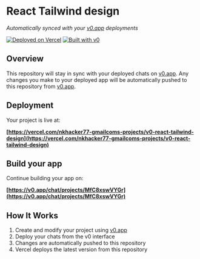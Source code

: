 # React Tailwind design

*Automatically synced with your [v0.app](https://v0.app) deployments*

[![Deployed on Vercel](https://img.shields.io/badge/Deployed%20on-Vercel-black?style=for-the-badge&logo=vercel)](https://vercel.com/nkhacker77-gmailcoms-projects/v0-react-tailwind-design)
[![Built with v0](https://img.shields.io/badge/Built%20with-v0.app-black?style=for-the-badge)](https://v0.app/chat/projects/MfC8xswVYGr)

## Overview

This repository will stay in sync with your deployed chats on [v0.app](https://v0.app).
Any changes you make to your deployed app will be automatically pushed to this repository from [v0.app](https://v0.app).

## Deployment

Your project is live at:

**[https://vercel.com/nkhacker77-gmailcoms-projects/v0-react-tailwind-design](https://vercel.com/nkhacker77-gmailcoms-projects/v0-react-tailwind-design)**

## Build your app

Continue building your app on:

**[https://v0.app/chat/projects/MfC8xswVYGr](https://v0.app/chat/projects/MfC8xswVYGr)**

## How It Works

1. Create and modify your project using [v0.app](https://v0.app)
2. Deploy your chats from the v0 interface
3. Changes are automatically pushed to this repository
4. Vercel deploys the latest version from this repository